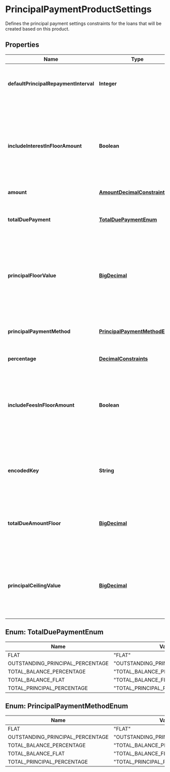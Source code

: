 

# PrincipalPaymentProductSettings

Defines the principal payment settings constraints for the loans that will be created based on this product.
## Properties

Name | Type | Description | Notes
------------ | ------------- | ------------- | -------------
**defaultPrincipalRepaymentInterval** | **Integer** | How many repayments the principal has to be paid |  [optional]
**includeInterestInFloorAmount** | **Boolean** | If true, the interest will be included along with the principal in the repayment floor amount, for a revolving credit account |  [optional]
**amount** | [**AmountDecimalConstraints**](AmountDecimalConstraints.md) |  |  [optional]
**totalDuePayment** | [**TotalDuePaymentEnum**](#TotalDuePaymentEnum) | The method of total due payment for revolving credit |  [optional]
**principalFloorValue** | [**BigDecimal**](BigDecimal.md) | The minimum principal due amount a repayment made with this settings can have |  [optional]
**principalPaymentMethod** | [**PrincipalPaymentMethodEnum**](#PrincipalPaymentMethodEnum) | The method of principal payment for revolving credit |  [optional]
**percentage** | [**DecimalConstraints**](DecimalConstraints.md) |  |  [optional]
**includeFeesInFloorAmount** | **Boolean** | If true, the fees will be included along with the principal in the repayment floor amount, for a revolving credit account |  [optional]
**encodedKey** | **String** | The encoded key of the settings, auto generated, unique |  [optional] [readonly]
**totalDueAmountFloor** | [**BigDecimal**](BigDecimal.md) | The minimum total due amount a repayment made with this settings can have |  [optional]
**principalCeilingValue** | [**BigDecimal**](BigDecimal.md) | The maximum principal due amount a repayment made with this settings can have |  [optional]



## Enum: TotalDuePaymentEnum

Name | Value
---- | -----
FLAT | &quot;FLAT&quot;
OUTSTANDING_PRINCIPAL_PERCENTAGE | &quot;OUTSTANDING_PRINCIPAL_PERCENTAGE&quot;
TOTAL_BALANCE_PERCENTAGE | &quot;TOTAL_BALANCE_PERCENTAGE&quot;
TOTAL_BALANCE_FLAT | &quot;TOTAL_BALANCE_FLAT&quot;
TOTAL_PRINCIPAL_PERCENTAGE | &quot;TOTAL_PRINCIPAL_PERCENTAGE&quot;



## Enum: PrincipalPaymentMethodEnum

Name | Value
---- | -----
FLAT | &quot;FLAT&quot;
OUTSTANDING_PRINCIPAL_PERCENTAGE | &quot;OUTSTANDING_PRINCIPAL_PERCENTAGE&quot;
TOTAL_BALANCE_PERCENTAGE | &quot;TOTAL_BALANCE_PERCENTAGE&quot;
TOTAL_BALANCE_FLAT | &quot;TOTAL_BALANCE_FLAT&quot;
TOTAL_PRINCIPAL_PERCENTAGE | &quot;TOTAL_PRINCIPAL_PERCENTAGE&quot;




